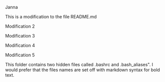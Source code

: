 Janna

This is a modification to the file README.md

Modification 2

Modification 3

Modification 4

Modification 5

This folder contains two hidden files called .bashrc and .bash_aliases". I would prefer that the files names are set off with markdown syntax for bold text.
